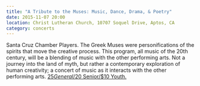 ```yaml
---
title: "A Tribute to the Muses: Music, Dance, Drama, & Poetry"
date: 2015-11-07 20:00
location: Christ Lutheran Church, 10707 Soquel Drive, Aptos, CA
category: concerts
---
```

Santa Cruz Chamber Players. The Greek Muses were personifications of the spirits that move the creative process. This program, all music of the 20th century, will be a blending of music with the other performing arts. Not a journey into the land of myth, but rather a contemporary exploration of human creativity; a concert of music as it interacts with the other performing arts. [$25 General/$20 Senior/$10 Youth.](http://www.scchamberplayers.org/)
